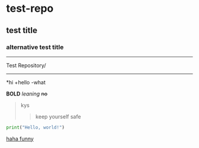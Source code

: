 # test-repo
## test title
### alternative test title

---
Test Repository/
***

*hi
  +hello
  -what

**BOLD**
_leaning_
~~no~~

>kys
>>keep yourself safe

```python
print("Hello, world!")
```

[haha funny](https://www.youtube.com/watch?v=dQw4w9WgXcQ)

